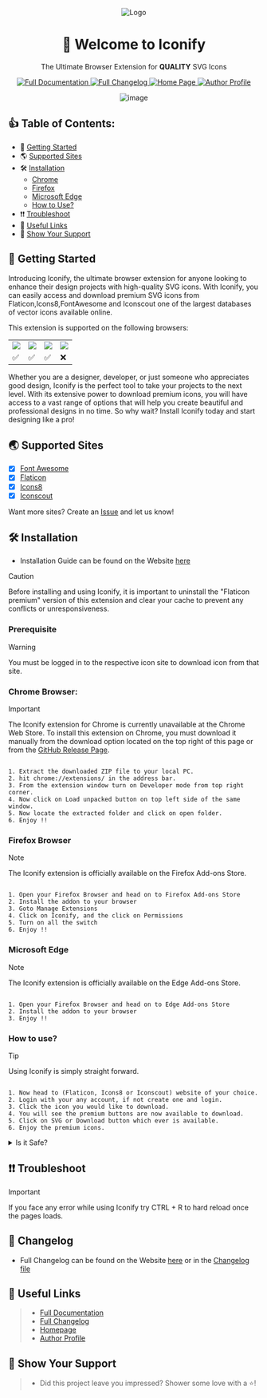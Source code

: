 <div align = "center">

![Logo](https://kyutefox.com/resources/assets/img/logo.png)

<h1>👋 Welcome to Iconify</h1>

The Ultimate Browser Extension for **QUALITY** SVG Icons

<p align="center">
  <a href="https://kyutefox.com/products/iconify-browser-extension">
    <img src="https://img.shields.io/badge/Full-Documentation-blue.svg" alt="Full Documentation">
  </a>
  <a href="https://kyutefox.com/changelog/iconify-browser-extension">
     <img src="https://img.shields.io/badge/Full-Changelog-yellow.svg" alt="Full Changelog">
  </a>
  <a href="https://kyutefox.com/">
    <img src="https://img.shields.io/badge/Home-Page-orange.svg" alt="Home Page">
  </a>
  <a href="https://github.com/razoo-choudhary">
    <img src="https://img.shields.io/badge/Author-Profile-purple.svg" alt="Author Profile">
  </a>
</p>

![image](https://github.com/Zemerik/Iconify/assets/133865660/d753c1bf-8ae0-4ed1-b66b-7c322369156a)


</div>

## 👍 Table of Contents:

- 🚀 [Getting Started](https://github.com/Zemerik/Iconify?tab=readme-ov-file#-getting-started)
- 🌎 [Supported Sites](https://github.com/Zemerik/Iconify?tab=readme-ov-file#-supported-sites)
- 🛠️ [Installation](https://github.com/Zemerik/Iconify?tab=readme-ov-file#%EF%B8%8F-installation)
    - [Chrome](https://github.com/Zemerik/Iconify?tab=readme-ov-file#chrome-browser)
    - [Firefox](https://github.com/Zemerik/Iconify?tab=readme-ov-file#firefox-browser)
    - [Microsoft Edge](https://github.com/Zemerik/Iconify?tab=readme-ov-file#microsoft-edge)
    - [How to Use?](https://github.com/Zemerik/Iconify?tab=readme-ov-file#how-to-use)
- ❗❗ [Troubleshoot](https://github.com/Zemerik/Iconify?tab=readme-ov-file#-troubleshoot)
- 🔗 [Useful Links](https://github.com/Zemerik/Iconify?tab=readme-ov-file#-useful-links)
- 🤝 [Show Your Support](https://github.com/Zemerik/Iconify?tab=readme-ov-file#-show-your-support)

## 🚀 Getting Started

<div style="font-size:14px;">
  <p>Introducing Iconify, the ultimate browser extension for anyone looking to enhance their design projects with high-quality SVG icons. With Iconify, you can easily access and download premium SVG icons from Flaticon,Icons8,FontAwesome and Iconscout one of the largest databases of vector icons available online.</p>

<p>This extension is supported on the following browsers:</p>

<table>
  <tr>
    <td>
      <img src = "https://kyutefox.com/resources/assets/logos/chrome.png" />
    </td>
    <td>
      <img src = "https://kyutefox.com/resources/assets/logos/firefox.png" />
    </td>
    <td>
      <img src = "https://kyutefox.com/resources/assets/logos/microsoft.png" />
    </td>
    <td>
      <img src = "https://kyutefox.com/resources/assets/logos/safari.png" />
    </td>
  </tr>
  <tr>
    <td>
      ✅
    </td>
    <td>
      ✅
    </td>
    <td>
      ✅
    </td>
    <td>
      ❌
    </td>
  </tr>
</table>

<p>Whether you are a designer, developer, or just someone who appreciates good design, Iconify is the perfect tool to take your projects to the next level. With its extensive power to download premium icons, you will have access to a vast range of options that will help you create beautiful and professional designs in no time. So why wait? Install Iconify today and start designing like a pro!</p>
</div>

## 🌏 Supported Sites

-  [x] [Font Awesome](https://fontawesome.com/)
-  [x] [Flaticon](https://flaticon.com)
-  [x] [Icons8](https://icons8.com)
-  [x] [Iconscout](https://iconscout.com/)

Want more sites? Create an [Issue](https://github.com/Kyutefox/Iconify/issues) and let us know!

## 🛠️ Installation

- Installation Guide can be found on the Website [here](https://kyutefox.com/products/iconify-browser-extension#installation-1)

> [!Caution]
> Before installing and using Iconify, it is important to uninstall the "Flaticon premium" version of this extension and clear your cache to prevent any conflicts or unresponsiveness.


### Prerequisite

> [!Warning]
> You must be logged in to the respective icon site to download icon from that site.

### Chrome Browser: 

> [!Important]
> The Iconify extension for Chrome is currently unavailable at the Chrome Web Store. To install this extension on Chrome, you must download it manually from the download option located on the top right of this page or from the [GitHub Release Page](https://github.com/kyutefox/Iconify/releases).

```

1. Extract the downloaded ZIP file to your local PC.
2. hit chrome://extensions/ in the address bar.
3. From the extension window turn on Developer mode from top right corner.
4. Now click on Load unpacked button on top left side of the same window.
5. Now locate the extracted folder and click on open folder.
6. Enjoy !!

```


### Firefox Browser

> [!Note]
> The Iconify extension is officially available on the Firefox Add-ons Store.

```

1. Open your Firefox Browser and head on to Firefox Add-ons Store
2. Install the addon to your browser
3. Goto Manage Extensions
4. Click on Iconify, and the click on Permissions
5. Turn on all the switch
6. Enjoy !!

```

### Microsoft Edge

> [!Note]
> The Iconify extension is officially available on the Edge Add-ons Store.

```

1. Open your Firefox Browser and head on to Edge Add-ons Store
2. Install the addon to your browser
3. Enjoy !!

```

### How to use?

> [!Tip]
> Using Iconify is simply straight forward.

```

1. Now head to (Flaticon, Icons8 or Iconscout) website of your choice.
2. Login with your any account, if not create one and login.
3. Click the icon you would like to download.
4. You will see the premium buttons are now available to download.
5. Click on SVG or Download button which ever is available.
6. Enjoy the premium icons.

```


<details close>
  <summary>
    Is it Safe?
  </summary>

<br>

If you're concerned about the safety of using Iconify, you'll be pleased to know that the extension is 100% safe and secure to use. The extension does not track any of your browser data or any other personal information, so you can browse and download premium SVG icons with complete peace of mind.


The way Iconify works is by replacing your non-premium account token with a premium token from the server when you click on the SVG button. This token is then used to send a request to the respective icon server, which returns the icon as if you were a premium user. The extension then parses the icon and creates a downloadable icon in SVG format.

Aside from this process, the extension does not do anything else that might raise security concerns. You can use Iconify knowing that your data and personal information are completely safe.

In conclusion, Iconify is a safe and secure extension that provides premium SVG icons for your design projects. With its user-friendly interface and seamless integration with Flaticon's server, you can browse, search, and download premium icons with ease and confidence.

</details>

## ❗❗ Troubleshoot

> [!Important]
> If you face any error while using Iconify try CTRL + R to hard reload once the pages loads.

## 📃 Changelog

- Full Changelog can be found on the Website [here](https://kyutefox.com/changelog/iconify-browser-extension) or in the [Changelog file](https://github.com/Zemerik/Iconify/blob/main/CHANGELOG.md)

## 🔗 Useful Links

> - <a href="https://kyutefox.com/products/iconify-browser-extension">Full Documentation</a>
> - <a href="https://kyutefox.com/changelog/iconify-browser-extension">Full Changelog</a>
> - <a href="https://kyutefox.com/">Homepage</a>
> - <a href="https://github.com/MrJukeman">Author Profile</a>

## 🤝 Show Your Support

> - <p style="font-size:14px;">Did this project leave you impressed? Shower some love with a ⭐️!</p>

